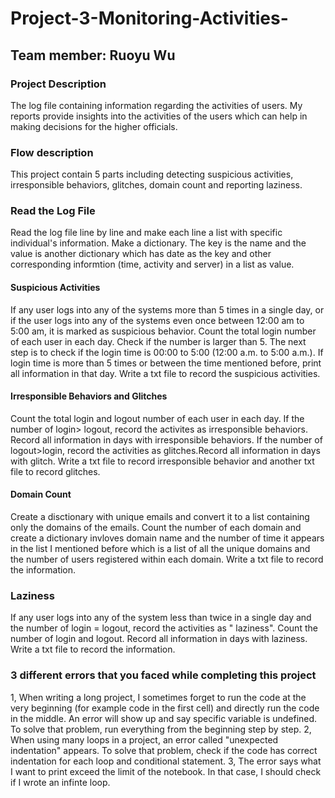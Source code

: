 # Project-3-Monitoring-Activities-
## Team member: Ruoyu Wu 
### Project Description
The log file containing information regarding the activities of users. My reports provide insights into the activities of the users which can help in making decisions for the higher officials.
### Flow description
This project contain 5 parts including detecting suspicious activities, irresponsible behaviors, glitches, domain count and reporting laziness. 
### Read the Log File 
Read the log file line by line and make each line a list with specific individual's information. Make a dictionary. The key is the name and the value is another dictionary which has date as the key and other corresponding informtion (time, activity and server) in a list as value. 
#### Suspicious Activities 
If any user logs into any of the systems more than 5 times in a single day, or if the user logs into any of the systems even once between 12:00 am to 5:00 am, it is marked as suspicious behavior. Count the total login number of each user in each day. Check if the number is larger than 5. The next step is to check if the login time is  00:00 to 5:00 (12:00 a.m. to 5:00 a.m.). If login time is more than 5 times or between the time mentioned before, print all information in that day. Write a txt file to record the suspicious activities.
#### Irresponsible Behaviors and Glitches
Count the total login and logout number of each user in each day. If the number of login> logout, record the activites as irresponsible behaviors. Record all information in days with irresponsible behaviors. If the number of logout>login, record the activities as glitches.Record all information in days with glitch. Write a txt file to record irresponsible behavior and another txt file to record glitches.
#### Domain Count
Create a disctionary with unique emails and convert it to a list containing only the domains of the emails. Count the number of each domain and create a dictionary invloves domain name and the number of time it appears in the list I mentioned before which is a list of all the unique domains and the number of users registered within each domain. Write a txt file to record the information.
### Laziness 
If any user logs into any of the system less than twice in a single day and the number of login = logout, record the activities as " laziness". Count the number of login and logout. Record all information in days with laziness. Write a txt file to record the information.
### 3 different errors that you faced while completing this project
1, When writing a long project, I sometimes forget to run the code at the very beginning (for example code in the first cell) and directly run the code in the middle. An error will show up and say specific variable is undefined. To solve that problem, run everything from the beginning step by step.
2, When using many loops in a project, an error called "unexpected indentation" appears. To solve that problem, check if the code has correct indentation for each loop and conditional statement. 
3, The error says what I want to print exceed the limit of the notebook. In that case, I should check if I wrote an infinte loop.
